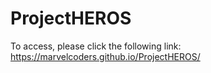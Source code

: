# ProjectHEROS

To access, please click the following link: https://marvelcoders.github.io/ProjectHEROS/
